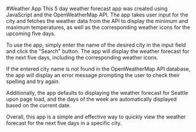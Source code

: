 #Weather App
This 5 day weather forecast app was created using JavaScript and the OpenWeatherMap API. The app takes user input for the city and fetches the weather data from the API to display the minimum and maximum temperatures, as well as the corresponding weather icons for the upcoming five days.

To use the app, simply enter the name of the desired city in the input field and click the "Search" button. The app will display the weather forecast for the next five days, including the corresponding weather icons.

If the entered city name is not found in the OpenWeatherMap API database, the app will display an error message prompting the user to check their spelling and try again.

Additionally, the app defaults to displaying the weather forecast for Seattle upon page load, and the days of the week are automatically displayed based on the current date.

Overall, this app is a simple and effective way to quickly view the weather forecast for the next five days in a specific city.
